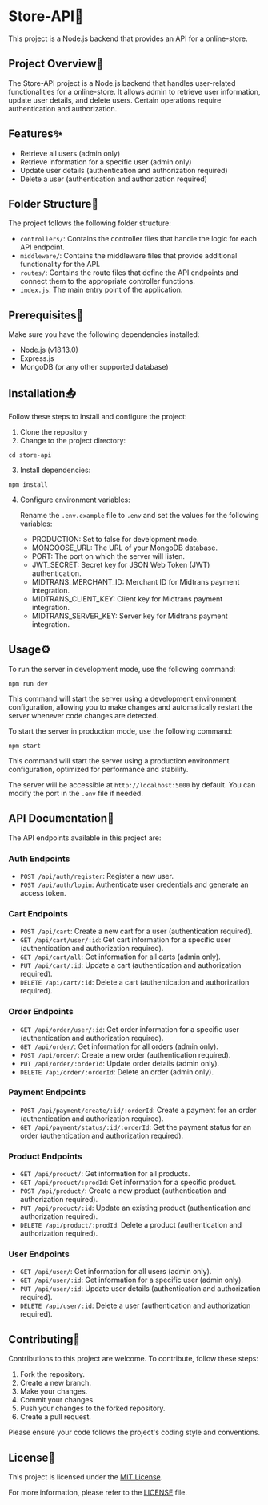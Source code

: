 # Store-API🏪

This project is a Node.js backend that provides an API for a online-store.

## Project Overview📝

The Store-API project is a Node.js backend that handles user-related functionalities for a online-store. It allows admin to retrieve user information, update user details, and delete users. Certain operations require authentication and authorization.

## Features✨

- Retrieve all users (admin only)
- Retrieve information for a specific user (admin only)
- Update user details (authentication and authorization required)
- Delete a user (authentication and authorization required)

## Folder Structure📂

The project follows the following folder structure:

- `controllers/`: Contains the controller files that handle the logic for each API endpoint.
- `middleware/`: Contains the middleware files that provide additional functionality for the API.
- `routes/`: Contains the route files that define the API endpoints and connect them to the appropriate controller functions.
- `index.js`: The main entry point of the application.

## Prerequisites📝

Make sure you have the following dependencies installed:

- Node.js (v18.13.0)
- Express.js
- MongoDB (or any other supported database)

## Installation📥

Follow these steps to install and configure the project:

1. Clone the repository
2. Change to the project directory:

```shell
cd store-api
```

3. Install dependencies:

```shell
npm install
```

4. Configure environment variables:

   Rename the `.env.example` file to `.env` and set the values for the following variables:

   - PRODUCTION: Set to false for development mode.
   - MONGOOSE_URL: The URL of your MongoDB database.
   - PORT: The port on which the server will listen.
   - JWT_SECRET: Secret key for JSON Web Token (JWT) authentication.
   - MIDTRANS_MERCHANT_ID: Merchant ID for Midtrans payment integration.
   - MIDTRANS_CLIENT_KEY: Client key for Midtrans payment integration.
   - MIDTRANS_SERVER_KEY: Server key for Midtrans payment integration.

## Usage⚙️

To run the server in development mode, use the following command:

```shell
npm run dev
```

This command will start the server using a development environment configuration, allowing you to make changes and automatically restart the server whenever code changes are detected.

To start the server in production mode, use the following command:

```shell
npm start
```

This command will start the server using a production environment configuration, optimized for performance and stability.

The server will be accessible at `http://localhost:5000` by default. You can modify the port in the `.env` file if needed.

## API Documentation📍

The API endpoints available in this project are:

### Auth Endpoints

- `POST /api/auth/register`: Register a new user.
- `POST /api/auth/login`: Authenticate user credentials and generate an access token.

### Cart Endpoints

- `POST /api/cart`: Create a new cart for a user (authentication required).
- `GET /api/cart/user/:id`: Get cart information for a specific user (authentication and authorization required).
- `GET /api/cart/all`: Get information for all carts (admin only).
- `PUT /api/cart/:id`: Update a cart (authentication and authorization required).
- `DELETE /api/cart/:id`: Delete a cart (authentication and authorization required).

### Order Endpoints

- `GET /api/order/user/:id`: Get order information for a specific user (authentication and authorization required).
- `GET /api/order/`: Get information for all orders (admin only).
- `POST /api/order/`: Create a new order (authentication required).
- `PUT /api/order/:orderId`: Update order details (admin only).
- `DELETE /api/order/:orderId`: Delete an order (admin only).

### Payment Endpoints

- `POST /api/payment/create/:id/:orderId`: Create a payment for an order (authentication and authorization required).
- `GET /api/payment/status/:id/:orderId`: Get the payment status for an order (authentication and authorization required).

### Product Endpoints

- `GET /api/product/`: Get information for all products.
- `GET /api/product/:prodId`: Get information for a specific product.
- `POST /api/product/`: Create a new product (authentication and authorization required).
- `PUT /api/product/:id`: Update an existing product (authentication and authorization required).
- `DELETE /api/product/:prodId`: Delete a product (authentication and authorization required).

### User Endpoints

- `GET /api/user/`: Get information for all users (admin only).
- `GET /api/user/:id`: Get information for a specific user (admin only).
- `PUT /api/user/:id`: Update user details (authentication and authorization required).
- `DELETE /api/user/:id`: Delete a user (authentication and authorization required).

## Contributing🤝

Contributions to this project are welcome. To contribute, follow these steps:

1. Fork the repository.
2. Create a new branch.
3. Make your changes.
4. Commit your changes.
5. Push your changes to the forked repository.
6. Create a pull request.

Please ensure your code follows the project's coding style and conventions.

## License📃

This project is licensed under the [MIT License](https://opensource.org/licenses/MIT).

For more information, please refer to the [LICENSE](LICENSE) file.
